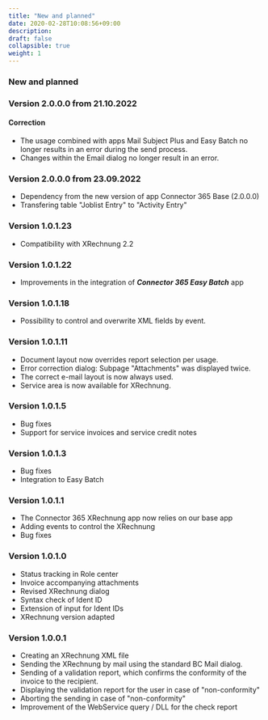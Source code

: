 ```yaml
---
title: "New and planned"
date: 2020-02-28T10:08:56+09:00
description: 
draft: false
collapsible: true
weight: 1
---
```


### New and planned

### Version 2.0.0.0 from 21.10.2022
#### Correction
- The usage combined with apps Mail Subject Plus and Easy Batch no longer results in an error during the send process.
- Changes within the Email dialog no longer result in an error.

### Version 2.0.0.0 from 23.09.2022
- Dependency from the new version of app Connector 365 Base (2.0.0.0)
- Transfering table "Joblist Entry" to "Activity Entry"

### Version 1.0.1.23
- Compatibility with XRechnung 2.2

### Version 1.0.1.22
- Improvements in the integration of ***Connector 365 Easy Batch*** app

### Version 1.0.1.18
- Possibility to control and overwrite XML fields by event.

### Version 1.0.1.11
- Document layout now overrides report selection per usage. 
- Error correction dialog: Subpage "Attachments" was displayed twice. 
- The correct e-mail layout is now always used.
- Service area is now available for XRechnung.

### Version 1.0.1.5
- Bug fixes
- Support for service invoices and service credit notes

### Version 1.0.1.3
- Bug fixes
- Integration to Easy Batch

### Version 1.0.1.1
- The Connector 365 XRechnung app now relies on our base app
- Adding events to control the XRechnung
- Bug fixes

### Version 1.0.1.0
- Status tracking in Role center
- Invoice accompanying attachments
- Revised XRechnung dialog
- Syntax check of Ident ID
- Extension of input for Ident IDs
- XRechnung version adapted

### Version 1.0.0.1
- Creating an XRechnung XML file
- Sending the XRechnung by mail using the standard BC Mail dialog.
- Sending of a validation report, which confirms the conformity of the invoice to the recipient.
- Displaying the validation report for the user in case of "non-conformity"
- Aborting the sending in case of "non-conformity"
- Improvement of the WebService query / DLL for the check report